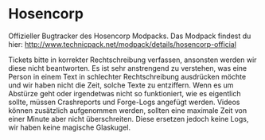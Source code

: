 Hosencorp
=========

Offizieller Bugtracker des Hosencorp Modpacks.
Das Modpack findest du hier: http://www.technicpack.net/modpack/details/hosencorp-official

Tickets bitte in korrekter Rechtschreibung verfassen, ansonsten werden wir diese nicht beantworten. Es ist sehr anstrengend zu verstehen, was eine Person in einem Text in schlechter Rechtschreibung ausdrücken möchte und wir haben nicht die Zeit, solche Texte zu entziffern.
Wenn es um Abstürze geht oder irgendetwas nicht so funktioniert, wie es eigentlich sollte, müssen Crashreports und Forge-Logs angefügt werden.
Videos können zusätzlich aufgenommen werden, sollten eine maximale Zeit von einer Minute aber nicht überschreiten. Diese ersetzen jedoch keine Logs, wir haben keine magische Glaskugel. 
